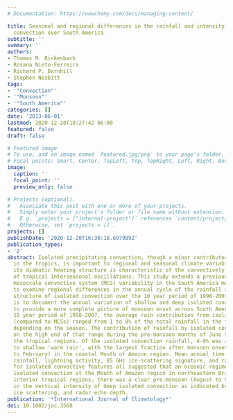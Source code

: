 ```yaml
---
# Documentation: https://wowchemy.com/docs/managing-content/

title: Seasonal and regional differences in the rainfall and intensity of isolated
  convection over South America
subtitle: ''
summary: ''
authors:
- Thomas M. Rickenbach
- Rosana Nieto-Ferreira
- Richard P. Barnhill
- Stephen Nesbitt
tags:
- '"Convection"'
- '"Monsoon"'
- '"South America"'
categories: []
date: '2013-06-01'
lastmod: 2020-12-20T10:27:42-06:00
featured: false
draft: false

# Featured image
# To use, add an image named `featured.jpg/png` to your page's folder.
# Focal points: Smart, Center, TopLeft, Top, TopRight, Left, Right, BottomLeft, Bottom, BottomRight.
image:
  caption: ''
  focal_point: ''
  preview_only: false

# Projects (optional).
#   Associate this post with one or more of your projects.
#   Simply enter your project's folder or file name without extension.
#   E.g. `projects = ["internal-project"]` references `content/project/deep-learning/index.md`.
#   Otherwise, set `projects = []`.
projects: []
publishDate: '2020-12-20T16:30:16.697989Z'
publication_types:
- '2'
abstract: Isolated precipitating convection, though a minor contributor to total rainfall
  in the tropics, is important to regional and seasonal climate variability because
  its diabatic heating structure is characteristic of the convectively inactive phase
  of tropical interseasonal oscillations. This study extends a previous analysis of
  mesoscale convective system (MCS) variability in the South America monsoon system
  to examine regional differences in the annual cycle of the rainfall and vertical
  structure of isolated convection over the 10 year period of 1998-2007. The goal
  is to document the annual variation of shallow and deep isolated convection in order
  to provide a more complete picture of monsoon onset across South America. Over the
  10 year period of 1998-2007, the average rain contribution from isolated convection
  (compared to MCSs) ranged from 1 to 8% of the total rainfall in the four regions
  depending on the season. The contribution of rainfall by isolated convection was
  on the high end of that range during the pre-monsoon months of June to August in
  the tropical regions. Of the isolated convection rainfall, 4-9% was attributable
  to shallow 'warm rain', with the largest fraction after monsoon onset (December
  to February) in the coastal Mouth of Amazon region. Mean annual time series of conditional
  rainfall, lightning activity, 85 GHz ice-scattering signature, and radar echo depth
  for isolated convective features all suggested that an oceanic regime strongly influences
  isolated convection at the Mouth of Amazon region in northeastern Brazil. In the
  interior tropical regions, there was a clear pre-monsoon (August to September) maximum
  in the vertical intensity of deep isolated convection as indicated by lightning,
  ice scattering, and radar echo depth.
publication: '*International Journal of Climatology*'
doi: 10.1002/joc.3568
---
```

